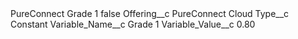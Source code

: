 <?xml version="1.0" encoding="UTF-8"?>
<CustomMetadata xmlns="http://soap.sforce.com/2006/04/metadata" xmlns:xsi="http://www.w3.org/2001/XMLSchema-instance" xmlns:xsd="http://www.w3.org/2001/XMLSchema">
    <label>PureConnect Grade 1</label>
    <protected>false</protected>
    <values>
        <field>Offering__c</field>
        <value xsi:type="xsd:string">PureConnect Cloud</value>
    </values>
    <values>
        <field>Type__c</field>
        <value xsi:type="xsd:string">Constant</value>
    </values>
    <values>
        <field>Variable_Name__c</field>
        <value xsi:type="xsd:string">Grade 1</value>
    </values>
    <values>
        <field>Variable_Value__c</field>
        <value xsi:type="xsd:string">0.80</value>
    </values>
</CustomMetadata>
